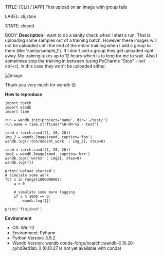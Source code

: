TITLE:
[CLI] / [APP] First upload on an image with group fails

LABEL:
cli,stale

STATE:
closed

BODY:
**Description**
I want to do a sanity check when I start a run. That is uploading some samples out of a training batch.
However these images will not be uploaded until the end of the entire training when I add a group to them (like 'sanity/sample_1').
If I don't add a group they get uploaded right away.
My training takes up to 12 hours which is to long for me to wait. Also I sometimes stop the training in between (using PyCharms "Stop" - not ctrl+c), in this case they won't be uploaded either.

![image](https://user-images.githubusercontent.com/53562633/115668070-ed58f380-a346-11eb-8299-76b9d6740841.png)

Thank you very much for wandb 😊

**How to reproduce**
```
import torch
import wandb
import time

run = wandb.init(project='name', dir='~/test/')
run.name = time.strftime("%H-%M-%S - test")

rand = torch.rand((1, 28, 28))
img_2 = wandb.Image(rand, caption='foo')
wandb.log({'doh/doesnt_work' : img_2}, step=0)

rand = torch.rand((1, 28, 28))
img2 = wandb.Image(rand, caption='bar')
wandb.log({'works' : img2}, step=0)
wandb.log({})

print('upload started')
# simulate some work
for x in range(100000000):
    a = 0

    # simulate some more logging
    if x % 1000 == 0:
        wandb.log({})

print('finished')
```

**Environment**
- OS: Win 10
- Environment: Pyharm
- Python Version: 3.9.2
- Wandb Version:  wandb conda-forge/noarch::wandb-0.10.20-pyhd8ed1ab_0 (0.10.27 is not yet available with conda)


